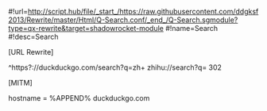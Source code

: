 #!url=http://script.hub/file/_start_/https://raw.githubusercontent.com/ddgksf2013/Rewrite/master/Html/Q-Search.conf/_end_/Q-Search.sgmodule?type=qx-rewrite&target=shadowrocket-module
#!name=Search
#!desc=Search

[URL Rewrite]

^https?://duckduckgo.com/search\?q=zh\+ zhihu://search?q= 302



[MITM]

hostname = %APPEND% duckduckgo.com
